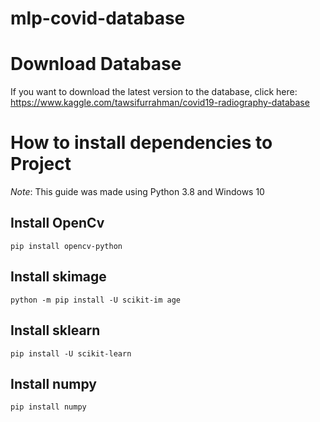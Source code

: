 # mlp-covid-database

# Download Database

If you want to download the latest version to the database, click here:
https://www.kaggle.com/tawsifurrahman/covid19-radiography-database

# How to install dependencies to Project

*Note*: This guide was made using Python 3.8 and Windows 10

## Install OpenCv

```
pip install opencv-python
```

## Install skimage

```
python -m pip install -U scikit-im age
```

## Install sklearn

```
pip install -U scikit-learn
```

## Install numpy

```
pip install numpy
```
